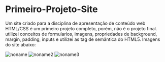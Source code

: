 # Primeiro-Projeto-Site
Um site criado para a disciplina de apresentação de conteúdo web
HTML/CSS é um primeiro projeto completo, porém, não é o projeto final.
utilizei conceitos de formularios, imagens, propriedades de background, margin, padding,
inputs e utilizei as tag de semântica do HTML5. 
Imagens do site abaixo:

![noname](https://user-images.githubusercontent.com/81580287/142886005-394d5835-860f-4bf9-be6e-a8848e2f5141.png)
![noname2](https://user-images.githubusercontent.com/81580287/142886012-ae00f25a-9ff9-4e1a-ab01-d6dd652d4763.png)
![noname3](https://user-images.githubusercontent.com/81580287/142886016-33ee684e-7c03-44cb-894d-3072b44ebc61.png)
